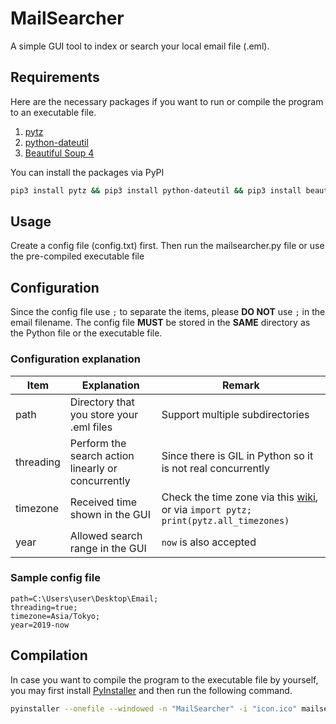 # MailSearcher
A simple GUI tool to index or search your local email file (.eml).

## Requirements
Here are the necessary packages if you want to run or compile the program to an executable file.
1. [pytz](https://pythonhosted.org/pytz/)
2. [python-dateutil](https://github.com/dateutil/dateutil)
3. [Beautiful Soup 4](https://www.crummy.com/software/BeautifulSoup/)

You can install the packages via PyPI
```sh
pip3 install pytz && pip3 install python-dateutil && pip3 install beautifulsoup4
```

## Usage
Create a config file (config.txt) first. Then run the mailsearcher.py file or use the pre-compiled executable file

## Configuration
Since the config file use `;` to separate the items, please **DO NOT** use `;` in the email filename. The config file **MUST** be stored in the **SAME** directory as the Python file or the executable file.

### Configuration explanation
|Item|Explanation|Remark|
|--|--|--|
|path|Directory that you store your .eml files|Support multiple subdirectories|
|threading|Perform the search action linearly or concurrently|Since there is GIL in Python so it is not real concurrently|
|timezone|Received time shown in the GUI|Check the time zone via this [wiki](https://en.wikipedia.org/wiki/List_of_tz_database_time_zones), or via `import pytz; print(pytz.all_timezones)`|
|year|Allowed search range in the GUI|`now` is also accepted|

### Sample config file
```
path=C:\Users\user\Desktop\Email;
threading=true;
timezone=Asia/Tokyo;
year=2019-now
```

## Compilation
In case you want to compile the program to the executable file by yourself, you may first install [PyInstaller](https://pyinstaller.org/en/stable/) and then run the following command.
```sh
pyinstaller --onefile --windowed -n "MailSearcher" -i "icon.ico" mailsearcher.py
```
